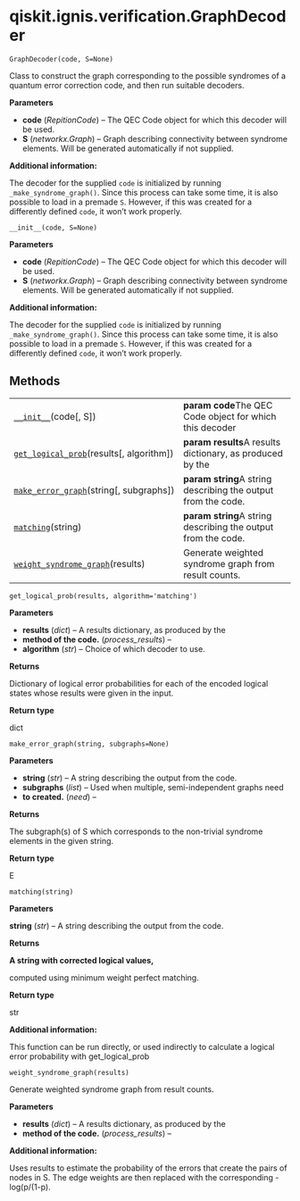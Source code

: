 <span id="qiskit-ignis-verification-graphdecoder" />

# qiskit.ignis.verification.GraphDecoder

<span id="undefined" />

`GraphDecoder(code, S=None)`

Class to construct the graph corresponding to the possible syndromes of a quantum error correction code, and then run suitable decoders.

**Parameters**

*   **code** (*RepitionCode*) – The QEC Code object for which this decoder will be used.
*   **S** (*networkx.Graph*) – Graph describing connectivity between syndrome elements. Will be generated automatically if not supplied.

**Additional information:**

The decoder for the supplied `code` is initialized by running `_make_syndrome_graph()`. Since this process can take some time, it is also possible to load in a premade `S`. However, if this was created for a differently defined `code`, it won’t work properly.

<span id="undefined" />

`__init__(code, S=None)`

**Parameters**

*   **code** (*RepitionCode*) – The QEC Code object for which this decoder will be used.
*   **S** (*networkx.Graph*) – Graph describing connectivity between syndrome elements. Will be generated automatically if not supplied.

**Additional information:**

The decoder for the supplied `code` is initialized by running `_make_syndrome_graph()`. Since this process can take some time, it is also possible to load in a premade `S`. However, if this was created for a differently defined `code`, it won’t work properly.

## Methods

|                                                                                                                                                                  |                                                               |
| ---------------------------------------------------------------------------------------------------------------------------------------------------------------- | ------------------------------------------------------------- |
| [`__init__`](#qiskit.ignis.verification.GraphDecoder.__init__ "qiskit.ignis.verification.GraphDecoder.__init__")(code\[, S])                                     | **param code**The QEC Code object for which this decoder      |
| [`get_logical_prob`](#qiskit.ignis.verification.GraphDecoder.get_logical_prob "qiskit.ignis.verification.GraphDecoder.get_logical_prob")(results\[, algorithm])  | **param results**A results dictionary, as produced by the     |
| [`make_error_graph`](#qiskit.ignis.verification.GraphDecoder.make_error_graph "qiskit.ignis.verification.GraphDecoder.make_error_graph")(string\[, subgraphs])   | **param string**A string describing the output from the code. |
| [`matching`](#qiskit.ignis.verification.GraphDecoder.matching "qiskit.ignis.verification.GraphDecoder.matching")(string)                                         | **param string**A string describing the output from the code. |
| [`weight_syndrome_graph`](#qiskit.ignis.verification.GraphDecoder.weight_syndrome_graph "qiskit.ignis.verification.GraphDecoder.weight_syndrome_graph")(results) | Generate weighted syndrome graph from result counts.          |

<span id="undefined" />

`get_logical_prob(results, algorithm='matching')`

**Parameters**

*   **results** (*dict*) – A results dictionary, as produced by the
*   **method of the code.** (*process\_results*) –
*   **algorithm** (*str*) – Choice of which decoder to use.

**Returns**

Dictionary of logical error probabilities for each of the encoded logical states whose results were given in the input.

**Return type**

dict

<span id="undefined" />

`make_error_graph(string, subgraphs=None)`

**Parameters**

*   **string** (*str*) – A string describing the output from the code.
*   **subgraphs** (*list*) – Used when multiple, semi-independent graphs need
*   **to created.** (*need*) –

**Returns**

The subgraph(s) of S which corresponds to the non-trivial syndrome elements in the given string.

**Return type**

E

<span id="undefined" />

`matching(string)`

**Parameters**

**string** (*str*) – A string describing the output from the code.

**Returns**

**A string with corrected logical values,**

computed using minimum weight perfect matching.

**Return type**

str

**Additional information:**

This function can be run directly, or used indirectly to calculate a logical error probability with get\_logical\_prob

<span id="undefined" />

`weight_syndrome_graph(results)`

Generate weighted syndrome graph from result counts.

**Parameters**

*   **results** (*dict*) – A results dictionary, as produced by the
*   **method of the code.** (*process\_results*) –

**Additional information:**

Uses results to estimate the probability of the errors that create the pairs of nodes in S. The edge weights are then replaced with the corresponding -log(p/(1-p).
